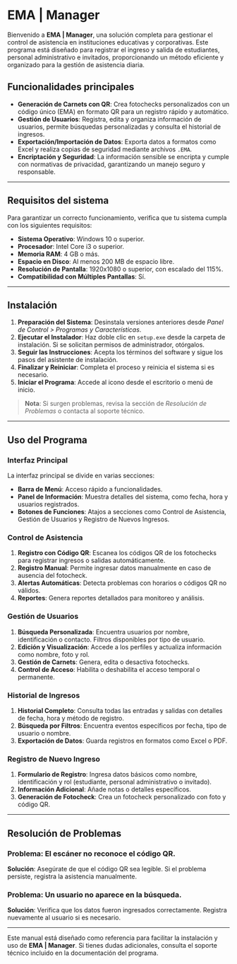 # EMA | Manager

Bienvenido a **EMA | Manager**, una solución completa para gestionar el control de asistencia en instituciones educativas y corporativas. Este programa está diseñado para registrar el ingreso y salida de estudiantes, personal administrativo e invitados, proporcionando un método eficiente y organizado para la gestión de asistencia diaria.

## Funcionalidades principales

- **Generación de Carnets con QR**: Crea fotochecks personalizados con un código único (EMA) en formato QR para un registro rápido y automático.
- **Gestión de Usuarios**: Registra, edita y organiza información de usuarios, permite búsquedas personalizadas y consulta el historial de ingresos.
- **Exportación/Importación de Datos**: Exporta datos a formatos como Excel y realiza copias de seguridad mediante archivos `.EMA`.
- **Encriptación y Seguridad**: La información sensible se encripta y cumple con normativas de privacidad, garantizando un manejo seguro y responsable.

---

## Requisitos del sistema

Para garantizar un correcto funcionamiento, verifica que tu sistema cumpla con los siguientes requisitos:

- **Sistema Operativo**: Windows 10 o superior.
- **Procesador**: Intel Core i3 o superior.
- **Memoria RAM**: 4 GB o más.
- **Espacio en Disco**: Al menos 200 MB de espacio libre.
- **Resolución de Pantalla**: 1920x1080 o superior, con escalado del 115%.
- **Compatibilidad con Múltiples Pantallas**: Sí.

---

## Instalación

1. **Preparación del Sistema**: Desinstala versiones anteriores desde *Panel de Control > Programas y Características*.
2. **Ejecutar el Instalador**: Haz doble clic en `setup.exe` desde la carpeta de instalación. Si se solicitan permisos de administrador, otórgalos.
3. **Seguir las Instrucciones**: Acepta los términos del software y sigue los pasos del asistente de instalación.
4. **Finalizar y Reiniciar**: Completa el proceso y reinicia el sistema si es necesario.
5. **Iniciar el Programa**: Accede al icono desde el escritorio o menú de inicio.

> **Nota**: Si surgen problemas, revisa la sección de *Resolución de Problemas* o contacta al soporte técnico.

---

## Uso del Programa

### Interfaz Principal
La interfaz principal se divide en varias secciones:
- **Barra de Menú**: Acceso rápido a funcionalidades.
- **Panel de Información**: Muestra detalles del sistema, como fecha, hora y usuarios registrados.
- **Botones de Funciones**: Atajos a secciones como Control de Asistencia, Gestión de Usuarios y Registro de Nuevos Ingresos.

### Control de Asistencia
1. **Registro con Código QR**: Escanea los códigos QR de los fotochecks para registrar ingresos o salidas automáticamente.
2. **Registro Manual**: Permite ingresar datos manualmente en caso de ausencia del fotocheck.
3. **Alertas Automáticas**: Detecta problemas con horarios o códigos QR no válidos.
4. **Reportes**: Genera reportes detallados para monitoreo y análisis.

### Gestión de Usuarios
1. **Búsqueda Personalizada**: Encuentra usuarios por nombre, identificación o contacto. Filtros disponibles por tipo de usuario.
2. **Edición y Visualización**: Accede a los perfiles y actualiza información como nombre, foto y rol.
3. **Gestión de Carnets**: Genera, edita o desactiva fotochecks.
4. **Control de Acceso**: Habilita o deshabilita el acceso temporal o permanente.

### Historial de Ingresos
1. **Historial Completo**: Consulta todas las entradas y salidas con detalles de fecha, hora y método de registro.
2. **Búsqueda por Filtros**: Encuentra eventos específicos por fecha, tipo de usuario o nombre.
3. **Exportación de Datos**: Guarda registros en formatos como Excel o PDF.

### Registro de Nuevo Ingreso
1. **Formulario de Registro**: Ingresa datos básicos como nombre, identificación y rol (estudiante, personal administrativo o invitado).
2. **Información Adicional**: Añade notas o detalles específicos.
3. **Generación de Fotocheck**: Crea un fotocheck personalizado con foto y código QR.

---

## Resolución de Problemas

### Problema: El escáner no reconoce el código QR.
**Solución**: Asegúrate de que el código QR sea legible. Si el problema persiste, registra la asistencia manualmente.

### Problema: Un usuario no aparece en la búsqueda.
**Solución**: Verifica que los datos fueron ingresados correctamente. Registra nuevamente al usuario si es necesario.

---

Este manual está diseñado como referencia para facilitar la instalación y uso de **EMA | Manager**. Si tienes dudas adicionales, consulta el soporte técnico incluido en la documentación del programa.

